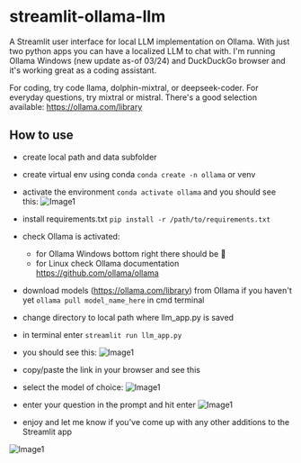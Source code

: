 # streamlit-ollama-llm
A Streamlit user interface for local LLM implementation on Ollama.  With just two python apps you can have a localized LLM to chat with.  I'm running Ollama Windows (new update as-of 03/24) and DuckDuckGo browser and it's working great as a coding assistant.  

For coding, try code llama, dolphin-mixtral, or deepseek-coder.  For everyday questions, try mixtral or mistral.  There's a good selection available:  https://ollama.com/library

## How to use
- create local path and data subfolder 
- create virtual env using conda `conda create -n ollama` or venv
- activate the environment `conda activate ollama` and you should see this:
  ![Image1](https://github.com/romilan24/streamlit-ollama-llm/blob/main/conda.JPG)
- install requirements.txt `pip install -r /path/to/requirements.txt`
- check Ollama is activated:
    - for Ollama Windows bottom right there should be 🦙
    - for Linux check Ollama documentation https://github.com/ollama/ollama
- download models (https://ollama.com/library) from Ollama if you haven't yet `ollama pull model_name_here` in cmd terminal
- change directory to local path where llm_app.py is saved
- in terminal enter `streamlit run llm_app.py`
- you should see this:
![Image1](https://github.com/romilan24/llama-index-RAG/blob/main/RAG_inference_pdfs.JPG)
- copy/paste the link in your browser and see this

- select the model of choice:
![Image1](https://github.com/romilan24/llama-index-RAG/blob/main/RAG_inference_pdfs.JPG)
- enter your question in the prompt and hit enter
![Image1](https://github.com/romilan24/llama-index-RAG/blob/main/RAG_inference_pdfs.JPG)
- enjoy and let me know if you've come up with any other additions to the Streamlit app

![Image1](https://github.com/romilan24/llama-index-RAG/blob/main/RAG_inference_pdfs.JPG)
